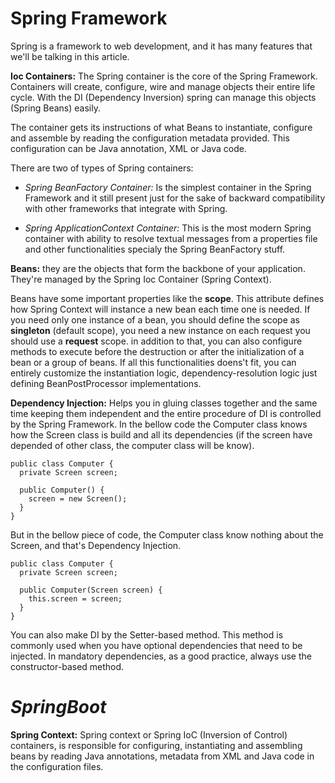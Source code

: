 # **Spring Framework**
Spring is a framework to web development, and it has many features that we'll be talking in this article.

**Ioc Containers:** The Spring container is the core of the Spring Framework. Containers will create, configure, wire and manage objects their entire life cycle. With the DI (Dependency Inversion) spring can manage this objects (Spring Beans) easily.

The container gets its instructions of what Beans to instantiate, configure and assemble by reading the configuration metadata provided. This configuration can be Java annotation, XML or Java code.

There are two of types of Spring containers:

- *Spring BeanFactory Container:* 
  Is the simplest container in the Spring Framework and it still present just for the sake of backward compatibility with other frameworks that integrate with Spring.

- *Spring ApplicationContext Container:* 
  This is the most modern Spring container with ability to resolve textual messages from a properties file and other functionalities specialy the Spring BeanFactory stuff.

**Beans:** they are the objects that form the backbone of your application. They're managed by the Spring Ioc Container (Spring Context). 

Beans have some important properties like the **scope**. This attribute defines how Spring Context will instance a new bean each time one is needed. If you need only one instance of a bean, you should define the scope as **singleton** (default scope), you need a new instance on each request you should use a **request** scope. in addition to that, you can also configure methods to execute before the destruction or after the initialization of a bean or a group of beans. If all this functionalities doens't fit, you can entirely customize the instantiation logic, dependency-resolution logic just defining BeanPostProcessor implementations.

**Dependency Injection:** Helps you in gluing classes together and the same time keeping them independent and the entire procedure of DI is controlled by the Spring Framework. In the bellow code the Computer class knows how the Screen class is build and all its dependencies (if the screen have depended of other class, the computer class will be know).

    public class Computer {
      private Screen screen;
      
      public Computer() {
        screen = new Screen();
      }
    }


But in the bellow piece of code, the Computer class know nothing about the Screen, and that's Dependency Injection.

    public class Computer {
      private Screen screen;
      
      public Computer(Screen screen) {
        this.screen = screen;
      }
    }

You can also make DI by the Setter-based method. This method is commonly used when you have optional dependencies that need to be injected. In mandatory dependencies, as a good practice, always use the constructor-based method.


# *SpringBoot*



**Spring Context:** Spring context or Spring IoC (Inversion of Control) containers, is responsible for configuring, instantiating and assembling beans by reading Java annotations, metadata from XML and Java code in the configuration files.

